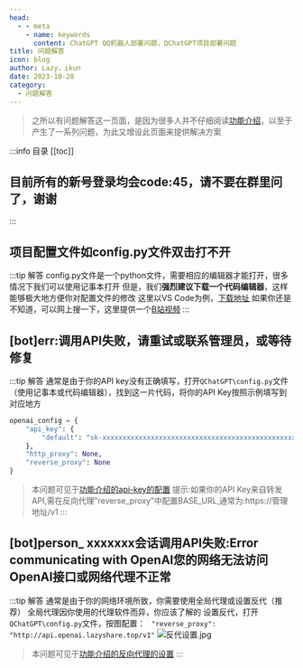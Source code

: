 ```yaml
---
head:
  - - meta
    - name: keywords
      content: ChatGPT QQ机器人部署问题，QChatGPT项目部署问题
title: 问题解答
icon: blog
author: Lazy，ikun
date: 2023-10-28
category:
  - 问题解答
---
```

> 之所以有问题解答这一页面，是因为很多人并不仔细阅读[功能介绍](./feature.md)，以至于产生了一系列问题，为此又增设此页面来提供解决方案

:::info 目录
[[toc]]
## 目前所有的新号登录均会code:45，请不要在群里问了，谢谢
:::
## 项目配置文件如config.py文件双击打不开
:::tip 解答
config.py文件是一个python文件，需要相应的编辑器才能打开，很多情况下我们可以使用记事本打开
但是，我们**强烈建议下载一个代码编辑器**，这样能够极大地方便你对配置文件的修改
这里以VS Code为例，[下载地址](https://code.visualstudio.com/)
如果你还是不知道，可以网上搜一下，这里提供一个[B站视频](https://www.bilibili.com/video/BV1bK411P767/?spm_id_from=333.337.search-card.all.click&vd_source=b09c71fce8dcc714b307c12de388d2f4)
:::
## [bot]err:调用API失败，请重试或联系管理员，或等待修复
:::tip 解答
通常是由于你的API key没有正确填写，打开`QChatGPT\config.py`文件（使用记事本或代码编辑器），找到这一片代码，将你的API Key按照示例填写到对应地方
```python
openai_config = {
    "api_key": {
        "default": "sk-xxxxxxxxxxxxxxxxxxxxxxxxxxxxxxxxxxxxxxxxxxxxxxxx"
    },
    "http_proxy": None,
    "reverse_proxy": None
}
```
> 本问题可见于[功能介绍的api-key的配置](./feature.md/#api-key的配置)
提示:如果你的API Key来自转发API,需在反向代理"reverse_proxy"中配置BASE_URL,通常为:https://管理地址/v1
:::
## [bot]person_ xxxxxxx会话调用API失败:Error communicating with OpenAI您的网络无法访问OpenAI接口或网络代理不正常
:::tip 解答
通常是由于你的网络环境所致，你需要使用全局代理或设置反代（推荐）
全局代理因你使用的代理软件而异，你应该了解的
设置反代，打开`QChatGPT\config.py`文件，按图配置：
` "reverse_proxy": "http://api.openai.lazyshare.top/v1"`
![反代设置.jpg](https://s2.loli.net/2023/08/16/GeoiZCbLtfg3uqH.jpg)
> 本问题可见于[功能介绍的反向代理的设置](./feature.md#反向代理的设置)
:::

